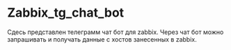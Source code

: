 # Zabbix_tg_chat_bot

Сдесь представлен телеграмм чат бот для zabbix. Через чат бот можно запрашивать и получать данные с хостов занесенных в zabbix.
